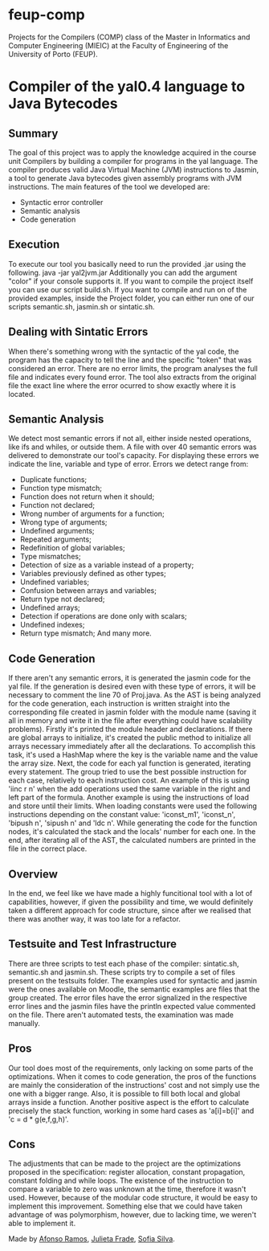# feup-comp
Projects for the Compilers (COMP) class of the Master in Informatics and Computer Engineering (MIEIC) at the Faculty of Engineering of the University of Porto (FEUP). 

# Compiler of the yal0.4 language to Java Bytecodes

## Summary
The goal of this project was to apply the knowledge acquired in the course unit Compilers by building a compiler for programs in the yal language. The compiler produces valid Java Virtual Machine (JVM) instructions to Jasmin, a tool to generate Java bytecodes given assembly programs with JVM instructions.
The main features of the tool we developed are:
- Syntactic error controller
- Semantic analysis
- Code generation


## Execution
To execute our tool you basically need to run the provided .jar using the following.
java -jar yal2jvm.jar <file>
Additionally you can add the argument "color" if your console supports it.
If you want to compile the project itself you can use our script build.sh. If you want to compile and run on of the provided examples, inside the Project folder, you can either run one of our scripts semantic.sh, jasmin.sh or sintatic.sh.
 
## Dealing with Sintatic Errors
When there's something wrong with the syntactic of the yal code, the program has the capacity to tell the line and the specific "token" that was considered an error. There are no error limits, the program analyses the full file and indicates every found error. The tool also extracts from the original file the exact line where the error ocurred to show exactly where it is located.
 
## Semantic Analysis
We detect most semantic errors if not all, either inside nested operations, like ifs and whiles, or outside them. A file with over 40 semantic errors was delivered to demonstrate our tool's capacity. 
For displaying these errors we indicate the line, variable and type of error.
Errors we detect range from:
- Duplicate functions;
- Function type mismatch;
- Function does not return when it should;
- Function not declared;
- Wrong number of arguments for a function;
- Wrong type of arguments;
- Undefined arguments;
- Repeated arguments;
- Redefinition of global variables;
- Type mismatches;
- Detection of size as a variable instead of a property;
- Variables previously defined as other types;
- Undefined variables;
- Confusion between arrays and variables;
- Return type not declared;
- Undefined arrays;
- Detection if operations are done only with scalars;
- Undefined indexes;
- Return type mismatch;
And many more.
 
## Code Generation
If there aren't any semantic errors, it is generated the jasmin code for the yal file. If the generation is desired even with these type of errors, it will be necessary to comment the line 70 of Proj.java. 
As the AST is being analyzed for the code generation, each instruction is written straight into the corresponding file created in jasmin folder with the module name (saving it all in memory and write it in the file after everything could have scalability problems).
Firstly it's printed the module header and declarations. If there are global arrays to initialize, it's created the public method <clinit> to initialize all arrays necessary immediately after all the declarations. To accomplish this task, it's used a HashMap where the key is the variable name and the value the array size.
Next, the code for each yal function is generated, iterating every statement. The group tried to use the best possible instruction for each case, relatively to each instruction cost. An example of this is using 'iinc r n' when the add operations used the same variable in the right and left part of the formula. Another example is using the instructions of load and store until their limits. When loading constants were used the following instructions depending on the constant value:  'iconst_m1', 'iconst_n', 'bipush n', 'sipush n' and 'ldc n'. 
While generating the code for the function nodes, it's calculated the stack and the locals' number for each one. In the end, after iterating all of the AST, the calculated numbers are printed in the file in the correct place.
 
## Overview
In the end, we feel like we have made a highly funcitional tool with a lot of capabilities, however, if given the possibility and time, we would definitely taken a different approach for code structure, since after we realised that there was another way, it was too late for a refactor.

## Testsuite and Test Infrastructure
There are three scripts to test each phase of the compiler: sintatic.sh, semantic.sh and jasmin.sh. These scripts try to compile a set of files present on the testsuits folder. The examples used for syntactic and jasmin were the ones available on Moodle, the semantic examples are files that the group created. The error files have the error signalized in the respective error lines and the jasmin files have the println expected value commented on the file. There aren't automated tests, the examination was made manually.

## Pros
Our tool does most of the requirements, only lacking on some parts of the optimizations.
When it comes to code generation, the pros of the functions are mainly the consideration of the instructions' cost and not simply use the one with a bigger range. Also, it is possible to fill both local and global arrays inside a function. Another positive aspect is the effort to calculate precisely the stack function, working in some hard cases as 'a[i]=b[i]' and 'c = d * g(e,f,g,h)'.

## Cons
The adjustments that can be made to the project are the optimizations proposed in the specification: register allocation, constant propagation, constant folding and while loops.
The existence of the instruction to compare a variable to zero was unknown at the time, therefore it wasn't used. However, because of the modular code structure, it would be easy to implement this improvement. Something else that we could have taken advantage of was polymorphism, however, due to lacking time, we weren't able to implement it.

Made by [Afonso Ramos](https://github.com/AJRamos308), [Julieta Frade](https://github.com/julietafrade97), [Sofia Silva](https://github.com/literallysofia).
